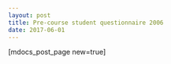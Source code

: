 ```yaml
---
layout: post
title: Pre-course student questionnaire 2006
date: 2017-06-01
---
```


[mdocs_post_page new=true]